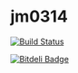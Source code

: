 jm0314
======
[![Build Status](https://travis-ci.org/angularjs-de/jm0314.png)](https://travis-ci.org/angularjs-de/jm0314)


[![Bitdeli Badge](https://d2weczhvl823v0.cloudfront.net/angularjs-de/jm0314/trend.png)](https://bitdeli.com/free "Bitdeli Badge")


